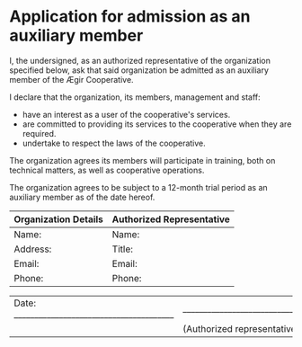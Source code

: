 ﻿Application for admission as an auxiliary member
================================================

I, the undersigned, as an authorized representative of the organization
specified below, ask that said organization be admitted as an auxiliary member
of the Ægir Cooperative.

I declare that the organization, its members, management and staff:

* have an interest as a user of the cooperative's services.
* are committed to providing its services to the cooperative when they are
required.
* undertake to respect the laws of the cooperative.

The organization agrees its members will participate in training, both on
technical matters, as well as cooperative operations.

The organization agrees to be subject to a 12-month trial period as an
auxiliary member as of the date hereof.

| Organization Details | Authorized Representative |
| -------------------- | ------------------------- |
| Name:                | Name:                     |
| Address:             | Title:                    |
| Email:               | Email:                    |
| Phone:               | Phone:                    |


<table class=coop-signatures>
  <tr>
    <td> Date: _______________________________________ </td>
    <td> __________________________________________________________</td>
  </tr>
  <tr>
    <td></td>
    <td>(Authorized representative)</td>
  </tr>
</table>

